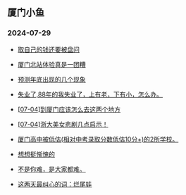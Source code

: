 ## 厦门小鱼 
### 2024-07-29

+ [取自己的钱还要被盘问](http://bbs.xmfish.com/read-htm-tid-18214010.html)

+ [厦门北站体验真是一团糟](http://bbs.xmfish.com/read-htm-tid-18214098.html)

+ [预测年底出现的几个现象](http://bbs.xmfish.com/read-htm-tid-18214136.html)

+ [失业了,88年的我失业了，上有老，下有小，怎么办。](http://bbs.xmfish.com/read-htm-tid-18214265.html)

+ [[07-04]到厦门应该怎么去这两个地方](http://bbs.xmfish.com/read-htm-tid-18214095.html)

+ [[07-04]浙大美女悲剧几点启示！](http://bbs.xmfish.com/read-htm-tid-18214323.html)

+ [厦门高中被低估(相对中考录取分数低估10分+)的2所学校。](http://bbs.xmfish.com/read-htm-tid-18214202.html)

+ [想想挺惭愧的](http://bbs.xmfish.com/read-htm-tid-18214120.html)

+ [不是你难，是大家都难。](http://bbs.xmfish.com/read-htm-tid-18214061.html)

+ [这两天最纠心的词：烂尾娃](http://bbs.xmfish.com/read-htm-tid-18214388.html)

